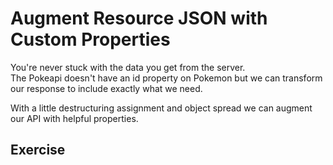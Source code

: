 # Augment Resource JSON with Custom Properties

You're never stuck with the data you get from the server.  
The Pokeapi doesn't have an id property on Pokemon but we can transform our response to include exactly what we need.

With a little destructuring assignment and object spread we can augment our API with helpful properties.

## Exercise
